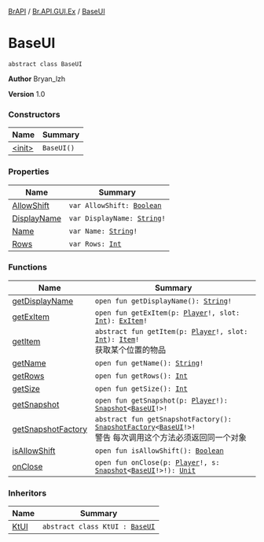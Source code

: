 [BrAPI](../../index.md) / [Br.API.GUI.Ex](../index.md) / [BaseUI](./index.md)

# BaseUI

`abstract class BaseUI`

**Author**
Bryan_lzh

**Version**
1.0

### Constructors

| Name | Summary |
|---|---|
| [&lt;init&gt;](-init-.md) | `BaseUI()` |

### Properties

| Name | Summary |
|---|---|
| [AllowShift](-allow-shift.md) | `var AllowShift: `[`Boolean`](https://kotlinlang.org/api/latest/jvm/stdlib/kotlin/-boolean/index.html) |
| [DisplayName](-display-name.md) | `var DisplayName: `[`String`](https://kotlinlang.org/api/latest/jvm/stdlib/kotlin/-string/index.html)`!` |
| [Name](-name.md) | `var Name: `[`String`](https://kotlinlang.org/api/latest/jvm/stdlib/kotlin/-string/index.html)`!` |
| [Rows](-rows.md) | `var Rows: `[`Int`](https://kotlinlang.org/api/latest/jvm/stdlib/kotlin/-int/index.html) |

### Functions

| Name | Summary |
|---|---|
| [getDisplayName](get-display-name.md) | `open fun getDisplayName(): `[`String`](https://kotlinlang.org/api/latest/jvm/stdlib/kotlin/-string/index.html)`!` |
| [getExItem](get-ex-item.md) | `open fun getExItem(p: `[`Player`](https://hub.spigotmc.org/javadocs/spigot/org/bukkit/entity/Player.html)`!, slot: `[`Int`](https://kotlinlang.org/api/latest/jvm/stdlib/kotlin/-int/index.html)`): `[`ExItem`](../-ex-item/index.md)`!` |
| [getItem](get-item.md) | `abstract fun getItem(p: `[`Player`](https://hub.spigotmc.org/javadocs/spigot/org/bukkit/entity/Player.html)`!, slot: `[`Int`](https://kotlinlang.org/api/latest/jvm/stdlib/kotlin/-int/index.html)`): `[`Item`](../-item/index.md)`!`<br>获取某个位置的物品 |
| [getName](get-name.md) | `open fun getName(): `[`String`](https://kotlinlang.org/api/latest/jvm/stdlib/kotlin/-string/index.html)`!` |
| [getRows](get-rows.md) | `open fun getRows(): `[`Int`](https://kotlinlang.org/api/latest/jvm/stdlib/kotlin/-int/index.html) |
| [getSize](get-size.md) | `open fun getSize(): `[`Int`](https://kotlinlang.org/api/latest/jvm/stdlib/kotlin/-int/index.html) |
| [getSnapshot](get-snapshot.md) | `open fun getSnapshot(p: `[`Player`](https://hub.spigotmc.org/javadocs/spigot/org/bukkit/entity/Player.html)`!): `[`Snapshot`](../-snapshot/index.md)`<`[`BaseUI`](./index.md)`!>!` |
| [getSnapshotFactory](get-snapshot-factory.md) | `abstract fun getSnapshotFactory(): `[`SnapshotFactory`](../-snapshot-factory/index.md)`<`[`BaseUI`](./index.md)`!>!`<br>警告 每次调用这个方法必须返回同一个对象 |
| [isAllowShift](is-allow-shift.md) | `open fun isAllowShift(): `[`Boolean`](https://kotlinlang.org/api/latest/jvm/stdlib/kotlin/-boolean/index.html) |
| [onClose](on-close.md) | `open fun onClose(p: `[`Player`](https://hub.spigotmc.org/javadocs/spigot/org/bukkit/entity/Player.html)`!, s: `[`Snapshot`](../-snapshot/index.md)`<`[`BaseUI`](./index.md)`!>!): `[`Unit`](https://kotlinlang.org/api/latest/jvm/stdlib/kotlin/-unit/index.html) |

### Inheritors

| Name | Summary |
|---|---|
| [KtUI](../../-br.-a-p-i.-g-u-i.-ex.kt/-kt-u-i/index.md) | `abstract class KtUI : `[`BaseUI`](./index.md) |
